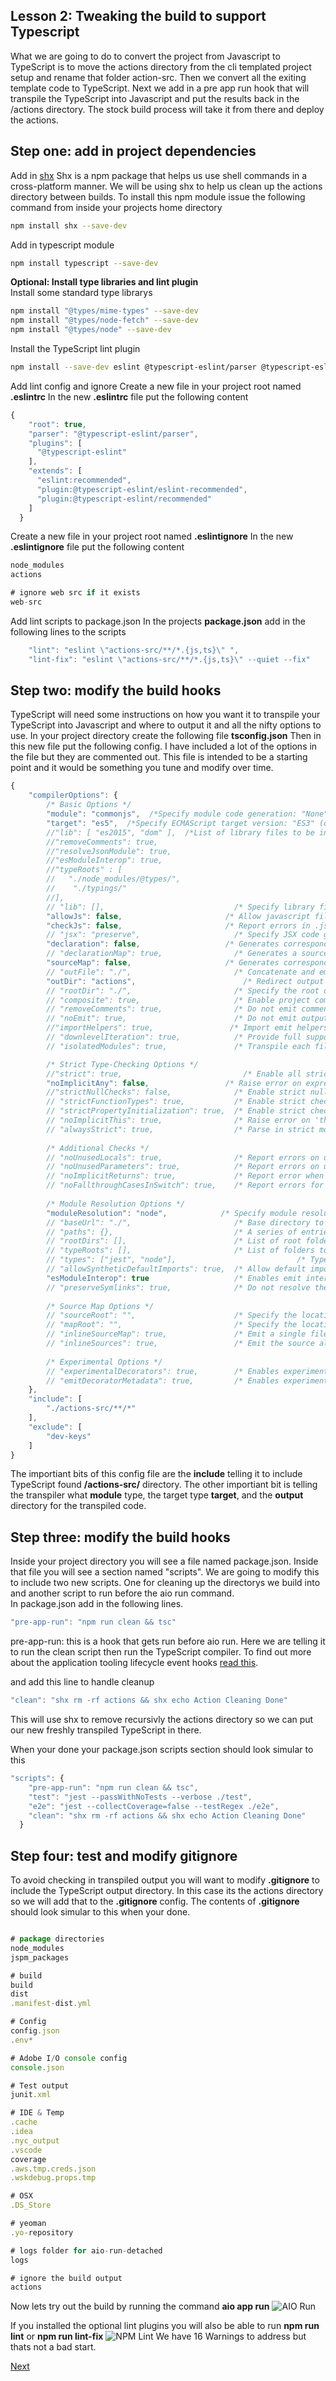 ## Lesson 2: Tweaking the build to support Typescript

What we are going to do to convert the project from Javascript to TypeScript is to move the actions directory from the cli templated project setup and rename that folder action-src.  Then we convert all the exiting template code to TypeScript.  Next we add in a pre app run hook that will transpile the TypeScript into Javascript and put the results back in the /actions directory.  The stock build process will take it from there and deploy the actions.  

## Step one: add in project dependencies 
Add in [shx](https://www.npmjs.com/package/shx)
Shx is a npm package that helps us use shell commands in a cross-platform manner.  We will be using shx to help us clean up the actions directory between builds.
To install this npm module issue the following command from inside your projects home directory
```bash
npm install shx --save-dev
```

Add in typescript module
```bash
npm install typescript --save-dev
```

**Optional: Install type libraries and lint plugin**  
Install some standard type librarys
```bash
npm install "@types/mime-types" --save-dev
npm install "@types/node-fetch" --save-dev
npm install "@types/node" --save-dev
```

Install the TypeScript lint plugin
```bash
npm install --save-dev eslint @typescript-eslint/parser @typescript-eslint/eslint-plugin
```

Add lint config and ignore
Create a new file in your project root named **.eslintrc**
In the new **.eslintrc** file put the following content  
```javascript
{
    "root": true,
    "parser": "@typescript-eslint/parser",
    "plugins": [
      "@typescript-eslint"
    ],
    "extends": [
      "eslint:recommended",
      "plugin:@typescript-eslint/eslint-recommended",
      "plugin:@typescript-eslint/recommended"
    ]
  }
```

Create a new file in your project root named **.eslintignore**
In the new **.eslintignore** file put the following content  
```javascript
node_modules
actions

# ignore web src if it exists
web-src
```

Add lint scripts to package.json
In the projects **package.json** add in the following lines to the scripts
```javascript
    "lint": "eslint \"actions-src/**/*.{js,ts}\" ",
    "lint-fix": "eslint \"actions-src/**/*.{js,ts}\" --quiet --fix"
```


## Step two: modify the build hooks
TypeScript will need some instructions on how you want it to transpile your TypeScript into Javascript and where to output it and all the nifty options to use.
In your project directory create the following file **tsconfig.json** 
Then in this new file put the following config.  I have included a lot of the options in the file but they are commented out.  This file is intended to be a starting point and it would be something you tune and modify over time. 
```javascript
{
    "compilerOptions": {
        /* Basic Options */
        "module": "commonjs",  /*Specify module code generation: "None", "CommonJS", "AMD", "System", "UMD", "ES6", "ES2015" or "ESNext".  Only "AMD" and "System" can be used in conjunction with --outFile. "ES6" and "ES2015" values may be used when targeting "ES5" or lower.*/
        "target": "es5",  /*Specify ECMAScript target version: "ES3" (default),"ES5","ES6"/"ES2015","ES2016","ES2017","ES2018","ES2019","ES2020","ESNext"*/
        //"lib": [ "es2015", "dom" ],  /*List of library files to be included in the compilation. see https://www.typescriptlang.org/docs/handbook/compiler-options.html */
        //"removeComments": true,
        //"resolveJsonModule": true,
        //"esModuleInterop": true,
        //"typeRoots" : [
        //   "./node_modules/@types/",
        //    "./typings/"
        //],
        // "lib": [],                             /* Specify library files to be included in the compilation. */
        "allowJs": false,                       /* Allow javascript files to be compiled. */
        "checkJs": false,                       /* Report errors in .js files. */
        // "jsx": "preserve",                     /* Specify JSX code generation: 'preserve', 'react-native', or 'react'. */
        "declaration": false,                   /* Generates corresponding '.d.ts' file. */
        // "declarationMap": true,                /* Generates a sourcemap for each corresponding '.d.ts' file. */
        "sourceMap": false,                     /* Generates corresponding '.map' file. */
        // "outFile": "./",                       /* Concatenate and emit output to single file. */
        "outDir": "actions",                        /* Redirect output structure to the directory. */
        // "rootDir": "./",                       /* Specify the root directory of input files. Use to control the output directory structure with --outDir. */
        // "composite": true,                     /* Enable project compilation */
        // "removeComments": true,                /* Do not emit comments to output. */
        // "noEmit": true,                        /* Do not emit outputs. */
        //"importHelpers": true,                 /* Import emit helpers from 'tslib'. */
        // "downlevelIteration": true,            /* Provide full support for iterables in 'for-of', spread, and destructuring when targeting 'ES5' or 'ES3'. */
        // "isolatedModules": true,               /* Transpile each file as a separate module (similar to 'ts.transpileModule'). */

        /* Strict Type-Checking Options */
        //"strict": true,                           /* Enable all strict type-checking options. */
        "noImplicitAny": false,                 /* Raise error on expressions and declarations with an implied 'any' type. */
        //"strictNullChecks": false,              /* Enable strict null checks. */
        // "strictFunctionTypes": true,           /* Enable strict checking of function types. */
        // "strictPropertyInitialization": true,  /* Enable strict checking of property initialization in classes. */
        // "noImplicitThis": true,                /* Raise error on 'this' expressions with an implied 'any' type. */
        // "alwaysStrict": true,                  /* Parse in strict mode and emit "use strict" for each source file. */
        
        /* Additional Checks */
        // "noUnusedLocals": true,                /* Report errors on unused locals. */
        // "noUnusedParameters": true,            /* Report errors on unused parameters. */
        // "noImplicitReturns": true,             /* Report error when not all code paths in function return a value. */
        // "noFallthroughCasesInSwitch": true,    /* Report errors for fallthrough cases in switch statement. */
        
        /* Module Resolution Options */
        "moduleResolution": "node",            /* Specify module resolution strategy: 'node' (Node.js) or 'classic' (TypeScript pre-1.6). */
        // "baseUrl": "./",                       /* Base directory to resolve non-absolute module names. */
        // "paths": {},                           /* A series of entries which re-map imports to lookup locations relative to the 'baseUrl'. */
        // "rootDirs": [],                        /* List of root folders whose combined content represents the structure of the project at runtime. */
        // "typeRoots": [],                       /* List of folders to include type definitions from. */
        // "types": ["jest", "node"],                           /* Type declaration files to be included in compilation. */
        // "allowSyntheticDefaultImports": true,  /* Allow default imports from modules with no default export. This does not affect code emit, just typechecking. */
        "esModuleInterop": true                   /* Enables emit interoperability between CommonJS and ES Modules via creation of namespace objects for all imports. Implies 'allowSyntheticDefaultImports'. */
        // "preserveSymlinks": true,              /* Do not resolve the real path of symlinks. */
        
        /* Source Map Options */
        // "sourceRoot": "",                      /* Specify the location where debugger should locate TypeScript files instead of source locations. */
        // "mapRoot": "",                         /* Specify the location where debugger should locate map files instead of generated locations. */
        // "inlineSourceMap": true,               /* Emit a single file with source maps instead of having a separate file. */
        // "inlineSources": true,                 /* Emit the source alongside the sourcemaps within a single file; requires '--inlineSourceMap' or '--sourceMap' to be set. */
        
        /* Experimental Options */
        // "experimentalDecorators": true,        /* Enables experimental support for ES7 decorators. */
        // "emitDecoratorMetadata": true,         /* Enables experimental support for emitting type metadata for decorators. */
    },
    "include": [
        "./actions-src/**/*"
    ],
    "exclude": [
        "dev-keys"
    ]
}
```
The importiant bits of this config file are the **include** telling it to include TypeScript found **/actions-src/** directory. The other importiant bit is telling the transpiler what **module** type, the target type **target**, and the **output** directory for the transpiled code.  

## Step three: modify the build hooks
Inside your project directory you will see a file named package.json.  Inside that file you will see a section named "scripts".  We are going to modify this to include two new scripts.  One for cleaning up the directorys we build into and another script to run before the aio run command.  
In package.json add in the following lines.
```javascript
"pre-app-run": "npm run clean && tsc"
```
pre-app-run: this is a hook that gets run before aio run.  Here we are telling it to run the clean script then run the TypeScript compiler.  To find out more about the application tooling lifecycle event hooks [read this](https://github.com/AdobeDocs/project-firefly/blob/master/guides/app-hooks.md).

and add this line to handle cleanup 
```javascript
"clean": "shx rm -rf actions && shx echo Action Cleaning Done"
```
This will use shx to remove recursivly the actions directory so we can put our new freshly transpiled TypeScript in there. 

When your done your package.json scripts section should look simular to this
```javascript
"scripts": {
    "pre-app-run": "npm run clean && tsc",
    "test": "jest --passWithNoTests --verbose ./test",
    "e2e": "jest --collectCoverage=false --testRegex ./e2e",
    "clean": "shx rm -rf actions && shx echo Action Cleaning Done"
  }
```

## Step four: test and modify gitignore

To avoid checking in transpiled output you will want to modify **.gitignore** to include the TypeScript output directory.  In this case its the  actions directory so we will add that to the **.gitignore** config.
The contents of **.gitignore** should look simular to this when your done.
```javascript

# package directories
node_modules
jspm_packages

# build
build
dist
.manifest-dist.yml

# Config
config.json
.env*

# Adobe I/O console config
console.json

# Test output
junit.xml

# IDE & Temp
.cache
.idea
.nyc_output
.vscode
coverage
.aws.tmp.creds.json
.wskdebug.props.tmp

# OSX
.DS_Store

# yeoman
.yo-repository

# logs folder for aio-run-detached
logs

# ignore the build output
actions

```

Now lets try out the build by running the command **aio app run**
![AIO Run](assets/aio_run.png)


If you installed the optional lint plugins you will also be able to run **npm run lint** or **npm run lint-fix**
![NPM Lint](assets/lint.png)
We have 16 Warnings to address but thats not a bad start. 


[Next](welldone.md)
